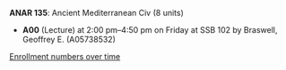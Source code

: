 **ANAR 135**: Ancient Mediterranean Civ (8 units)

- **A00** (Lecture) at 2:00 pm–4:50 pm on Friday at SSB 102 by Braswell, Geoffrey E. (A05738532)

[Enrollment numbers over time](./ANAR135.tsv)
